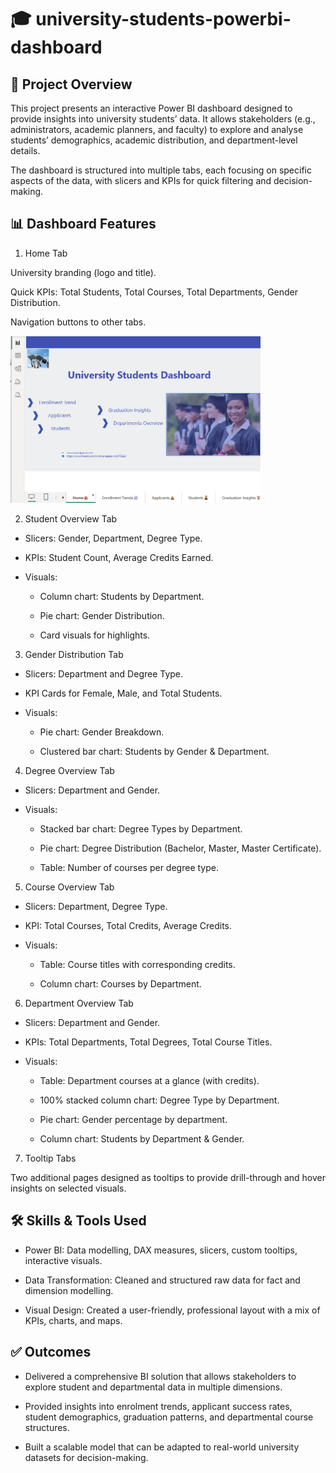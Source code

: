 # 🎓 university-students-powerbi-dashboard
## 📌 Project Overview

This project presents an interactive Power BI dashboard designed to provide insights into university students’ data. It allows stakeholders (e.g., administrators, academic planners, and faculty) to explore and analyse students’ demographics, academic distribution, and department-level details.

The dashboard is structured into multiple tabs, each focusing on specific aspects of the data, with slicers and KPIs for quick filtering and decision-making.

## 📊 Dashboard Features
1. Home Tab

University branding (logo and title).

Quick KPIs: Total Students, Total Courses, Total Departments, Gender Distribution.

Navigation buttons to other tabs.

<img src="images/Home_Tab.png" alt="Home Tab" width="400"/>

2. Student Overview Tab

- Slicers: Gender, Department, Degree Type.

- KPIs: Student Count, Average Credits Earned.

- Visuals:

  - Column chart: Students by Department.

  - Pie chart: Gender Distribution.

  - Card visuals for highlights.

3. Gender Distribution Tab

- Slicers: Department and Degree Type.
  
- KPI Cards for Female, Male, and Total Students.

- Visuals:

  - Pie chart: Gender Breakdown.

  - Clustered bar chart: Students by Gender & Department.


4. Degree Overview Tab

- Slicers: Department and Gender.

- Visuals:

  - Stacked bar chart: Degree Types by Department.

  - Pie chart: Degree Distribution (Bachelor, Master, Master Certificate).

  - Table: Number of courses per degree type.

5. Course Overview Tab

- Slicers: Department, Degree Type.

- KPI: Total Courses, Total Credits, Average Credits.

- Visuals:

  - Table: Course titles with corresponding credits.

  - Column chart: Courses by Department.

6. Department Overview Tab

- Slicers: Department and Gender.

- KPIs: Total Departments, Total Degrees, Total Course Titles.

- Visuals:

  - Table: Department courses at a glance (with credits).

  - 100% stacked column chart: Degree Type by Department.

  - Pie chart: Gender percentage by department.

  - Column chart: Students by Department & Gender.


7. Tooltip Tabs

Two additional pages designed as tooltips to provide drill-through and hover insights on selected visuals. 

## 🛠️ Skills & Tools Used

- Power BI: Data modelling, DAX measures, slicers, custom tooltips, interactive visuals.

- Data Transformation: Cleaned and structured raw data for fact and dimension modelling.

- Visual Design: Created a user-friendly, professional layout with a mix of KPIs, charts, and maps.

## ✅ Outcomes

- Delivered a comprehensive BI solution that allows stakeholders to explore student and departmental data in multiple dimensions.

- Provided insights into enrolment trends, applicant success rates, student demographics, graduation patterns, and departmental course structures.

- Built a scalable model that can be adapted to real-world university datasets for decision-making.
